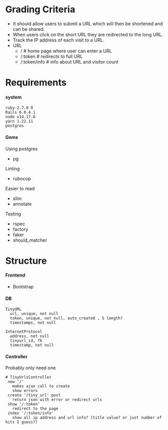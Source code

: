 # Grading Criteria
- It should allow users to submit a URL which will then be shortened and can be shared.
- When users click on the short URL they are redirected to the long URL.
-  Track the IP address of each visit to a URL.
- URL
  - / # home page where user can enter a URL
  - /:token # redirects to full URL
  - /:token/info # info about URL and visitor count

# Requirements
#### system
    ruby-2.7.0 0
    Rails 6.0.4.1
    node v14.17.6
    yarn 1.22.11
    postgres
#### Gems
Using postgres
- pg

Linting
- rubocop

Easier to read
- slim
- annotate

Testing
- rspec
- factory
- faker
- should_matcher

# Structure
#### Frontend
- Bootstrap

#### DB
    TinyURL
      url, unique, not null
      token, unique, not null, auto_created , 5 length?
      timestamps, not null

    InternetProtocol
      address, not null
      tinyurl_id, fk
      timestamp, not null

#### Controller
Probably only need one

    # TinyUrlsController
     new '/'
       makes ajax call to create
       show errors
     create '/tiny_url' post
       return json with error or redirect urls
     show '/:token'
       redirect to the page
     index '/:token/info'
       show all ip address and url info? (title value? or just number of hits I guess?)
